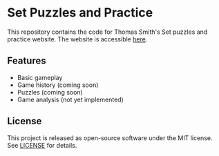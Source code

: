 # Set Puzzles and Practice
This repository contains the code for Thomas Smith's Set puzzles and practice
website. The website is accessible
[here](https://thomasebsmith.github.io/set/).

## Features
- Basic gameplay
- Game history (coming soon)
- Puzzles (coming soon)
- Game analysis (not yet implemented)

## License
This project is released as open-source software under the MIT license. See
[LICENSE](./LICENSE) for details.
